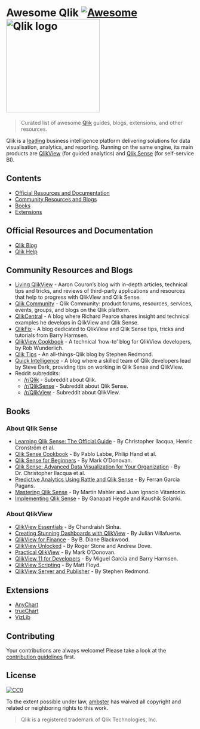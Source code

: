 # Awesome Qlik [![Awesome](https://awesome.re/badge.svg)](https://awesome.re) [<img src="https://webapps.qlik.com/WarsawMarathon/qlik.jpg" alt="Qlik logo" width="250" />](https://qlik.com)

> Curated list of awesome [Qlik](https://qlik.com) guides, blogs, extensions, and other resources.

Qlik is a [leading](https://www.qlik.com/us/gartner-magic-quadrant-business-intelligence) business intelligence platform delivering solutions for data visualisation, analytics, and reporting. Running on the same engine, its main products are [QlikView](https://www.qlik.com/us/products/qlikview) (for guided analytics) and [Qlik Sense](https://www.qlik.com/us/products/qlik-sense) (for self-service BI).

## Contents

- [Official Resources and Documentation](#official-resources-and-documentation)
- [Community Resources and Blogs](#community-resources-and-blogs)
- [Books](#books)
- [Extensions](#extensions)

## Official Resources and Documentation

- [Qlik Blog](https://blog.qlik.com)
- [Qlik Help](https://help.qlik.com)

## Community Resources and Blogs

- [Living QlikView](http://livingqlikview.com/) - Aaron Couron’s blog with in-depth articles, technical tips and tricks, and reviews of third-party applications and resources that help to progress with QlikView and Qlik Sense.
- [Qlik Community](https://community.qlik.com) - Qlik Community: product forums, resources, services, events, groups, and blogs on the Qlik platform.
- [QlikCentral](https://qlikcentral.com/) - A blog where Richard Pearce shares insight and technical examples he develops in QlikView and Qlik Sense.
- [QlikFix](http://www.qlikfix.com) - A blog dedicated to QlikView and Qlik Sense tips, tricks and tutorials from Barry Harmsen.
- [QlikView Cookbook](https://qlikviewcookbook.com/) - A technical ‘how-to’ blog for QlikView developers, by Rob Wunderlich.
- [Qlik Tips](https://www.qliktips.com) - An all-things-Qlik blog by Stephen Redmond.
- [Quick Intelligence](https://www.quickintelligence.co.uk/blog/) - A blog where a skilled team of Qlik developers lead by Steve Dark, providing tips on working in Qlik Sense and QlikView.
- Reddit subreddits:
  - [/r/Qlik](https://www.reddit.com/r/qlik/) - Subreddit about Qlik.
  - [/r/QlikSense](https://www.reddit.com/r/qliksense/) - Subreddit about Qlik Sense.
  - [/r/QlikView](https://www.reddit.com/r/qlikview/) - Subreddit about QlikView.

## Books

### About Qlik Sense

- [Learning Qlik Sense: The Official Guide](https://books.google.com/books/about/Learning_Qlik_Sense_The_Official_Guide.html?id=4zvlCwAAQBAJ&redir_esc=y) - By Christopher Ilacqua, Henric Cronström et al.
- [Qlik Sense Cookbook](https://books.google.com/books/about/Qlik_Sense_Cookbook.html?id=07xouwEACAAJ&redir_esc=y) - By Pablo Labbe, Philip Hand et al.
- [Qlik Sense for Beginners](https://books.google.com/books/about/Qlik_Sense_for_Beginners.html?id=Dy3nBAAAQBAJ&redir_esc=y) - By Mark O’Donovan.
- [Qlik Sense: Advanced Data Visualization for Your Organization](https://books.google.ru/books?id=kPNFDwAAQBAJ&redir_esc=y) - By Dr. Christopher Ilacqua et al.
- [Predictive Analytics Using Rattle and Qlik Sense](https://www.amazon.com/Predictive-Analytics-using-Rattle-Sense/dp/1784395803) - By Ferran Garcia Pagans.
- [Mastering Qlik Sense](https://www.amazon.com/Mastering-Qlik-Sense-self-service-Intelligence/dp/1783554029) - By Martin Mahler and Juan Ignacio Vitantonio.
- [Implementing Qlik Sense](https://books.google.com/books/about/Implementing_Qlik_Sense.html?id=6nZaswEACAAJ&redir_esc=y) - By Ganapati Hegde and Kaushik Solanki.

### About QlikView

- [QlikView Essentials](https://books.google.com/books/about/QlikView_Essentials.html?id=5wMcDAAAQBAJ&redir_esc=y) - By Chandraish Sinha.
- [Creating Stunning Dashboards with QlikView](https://www.amazon.com/Creating-Stunning-Dashboards-QlikView-Villafuerte/dp/1782175733) - By Julián Villafuerte.
- [QlikView for Finance](https://books.google.com/books/about/QlikView_for_Finance.html?id=pNZOCwAAQBAJ&redir_esc=y) - By B. Diane Blackwood.
- [QlikView Unlocked](https://books.google.com/books/about/QlikView_Unlocked.html?id=vvaoCwAAQBAJ&redir_esc=y) - By Roger Stone and Andrew Dove.
- [Practical QlikView](https://www.amazon.com/Practical-QlikView-Mark-ODonovan-ebook/dp/B007QMMDL4) - By Mark O’Donovan.
- [QlikView 11 for Developers](https://www.amazon.com/QlikView-Developers-Effective-techniques-Intelligence/dp/1849686068) - By Miguel García and Barry Harmsen.
- [QlikView Scripting](https://books.google.com/books/about/QlikView_Scripting.html?id=wng3ngEACAAJ&redir_esc=y) - By Matt Floyd.
- [QlikView Server and Publisher](https://books.google.com/books/about/QlikView_Server_and_Publisher.html?id=gDOhAgAAQBAJ&redir_esc=y) - By Stephen Redmond.

## Extensions

- [AnyChart](https://qlik.anychart.com)
- [trueChart](https://www.truechart.com)
- [VizLib](https://www.vizlib.com)

## Contributing

Your contributions are always welcome! Please take a look at the [contribution guidelines](https://github.com/ambster-public/awesome-qlik/blob/master/contributing.md) first.

## License

[![CC0](https://mirrors.creativecommons.org/presskit/buttons/88x31/svg/cc-zero.svg)](https://creativecommons.org/publicdomain/zero/1.0)

To the extent possible under law, [ambster](https://github.com/ambster-public) has waived all copyright and related or neighboring rights to this work.

> Qlik is a registered trademark of Qlik Technologies, Inc.

